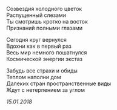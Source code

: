 Созвездия холодного цветок  
Распущенный слезами  
Ты смотришь кротко на восток  
Признаний полными глазами  

Сегодня круг вернулся  
Вдохни как в первый раз  
Весь мир немного пошатнулся  
Космической энергии экстаз  

Забудь все страхи и обиды  
Теплом наполни дом  
Далеких стран пространственные виды  
Ждут с нетерпением за углом  

*15.01.2018*